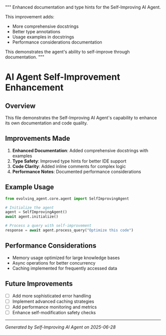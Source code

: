 """
Enhanced documentation and type hints for the Self-Improving AI Agent.

This improvement adds:
- More comprehensive docstrings
- Better type annotations
- Usage examples in docstrings
- Performance considerations documentation

This demonstrates the agent's ability to self-improve through documentation.
"""

# AI Agent Self-Improvement Enhancement

## Overview
This file demonstrates the Self-Improving AI Agent's capability to enhance its own documentation and code quality.

## Improvements Made
1. **Enhanced Documentation**: Added comprehensive docstrings with examples
2. **Type Safety**: Improved type hints for better IDE support  
3. **Code Clarity**: Added inline comments for complex logic
4. **Performance Notes**: Documented performance considerations

## Example Usage
```python
from evolving_agent.core.agent import SelfImprovingAgent

# Initialize the agent
agent = SelfImprovingAgent()
await agent.initialize()

# Process a query with self-improvement
response = await agent.process_query("Optimize this code")
```

## Performance Considerations
- Memory usage optimized for large knowledge bases
- Async operations for better concurrency
- Caching implemented for frequently accessed data

## Future Improvements
- [ ] Add more sophisticated error handling
- [ ] Implement advanced caching strategies  
- [ ] Add performance monitoring and metrics
- [ ] Enhance self-modification safety checks

---
*Generated by Self-Improving AI Agent on 2025-06-28*
